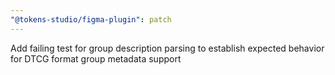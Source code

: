 ```yaml
---
"@tokens-studio/figma-plugin": patch
---
```


Add failing test for group description parsing to establish expected behavior for DTCG format group metadata support